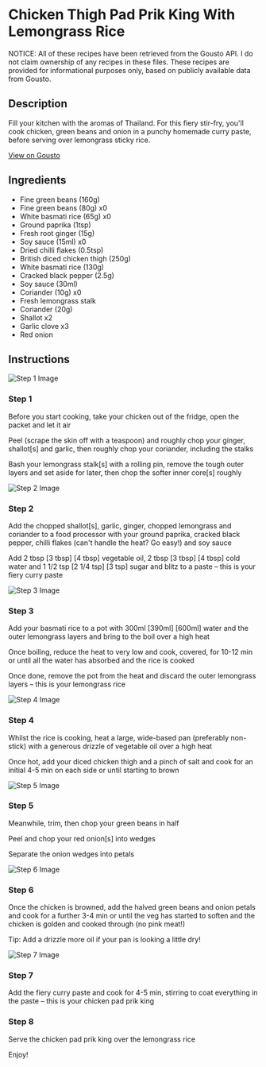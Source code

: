# Chicken Thigh Pad Prik King With Lemongrass Rice

NOTICE: All of these recipes have been retrieved from the Gousto API. I do not claim ownership of any recipes in these files. These recipes are provided for informational purposes only, based on publicly available data from Gousto.

## Description

Fill your kitchen with the aromas of Thailand. For this fiery stir-fry, you'll cook chicken, green beans and onion in a punchy homemade curry paste, before serving over lemongrass sticky rice. 

[View on Gousto](https://www.gousto.co.uk/recipes/cookbook/chicken-pad-prik-king-with-lemongrass-rice)

## Ingredients

- Fine green beans (160g)
- Fine green beans (80g) x0
- White basmati rice (65g) x0
- Ground paprika (1tsp)
- Fresh root ginger (15g)
- Soy sauce (15ml) x0
- Dried chilli flakes (0.5tsp)
- British diced chicken thigh (250g)
- White basmati rice (130g)
- Cracked black pepper (2.5g)
- Soy sauce (30ml)
- Coriander (10g) x0
- Fresh lemongrass stalk
- Coriander (20g)
- Shallot x2
- Garlic clove x3
- Red onion

## Instructions

![Step 1 Image](https://production-media.gousto.co.uk/cms/recipe-step-image/Step-1-copy-3-1679395064021-x200.jpg)

### Step 1

Before you start cooking, take your chicken out of the fridge, open the packet and let it air

Peel (scrape the skin off with a teaspoon) and roughly chop your ginger, shallot[s] and garlic, then roughly chop your coriander, including the stalks

Bash your lemongrass stalk[s] with a rolling pin, remove the tough outer layers and set aside for later, then chop the softer inner core[s]<span class="text-danger"> </span>roughly

![Step 2 Image](https://production-media.gousto.co.uk/cms/recipe-step-image/Step-2-copy-3-1679395110772-x200.jpg)

### Step 2

Add the chopped shallot[s], garlic, ginger, chopped lemongrass and coriander to a food processor with your ground paprika, cracked black pepper, chilli flakes (can't handle the heat? Go easy!) and soy sauce

Add 2 tbsp<span class="text-purple"> [3 tbsp]</span> <span class="text-danger">[4 tbsp]</span> vegetable oil, 2 tbsp<span class="text-danger"> <span class="text-purple">[3 tbsp]</span> [4 tbsp]</span> cold water and 1 1/2 tsp <span class="text-purple">[2 1/4 tsp]</span> <span class="text-danger">[3 tsp] </span>sugar and blitz to a paste – this is your fiery curry paste

![Step 3 Image](https://production-media.gousto.co.uk/cms/recipe-step-image/Step-3-1727703428144-x200.jpg)

### Step 3

Add your basmati rice to a pot with 300ml <span class="text-purple">[390ml]</span> <span class="text-danger">[600ml]</span> water and the outer lemongrass layers<span class="text-danger"> </span>and bring to the boil over a high heat

Once boiling, reduce the heat to very low and cook, covered, for 10-12 min or until all the water has absorbed and the rice is cooked

Once done, remove the pot from the heat and discard the outer lemongrass layers – this is your lemongrass rice

![Step 4 Image](https://production-media.gousto.co.uk/cms/recipe-step-image/Step-4-copy-3-1679395127338-x200.jpg)

### Step 4

Whilst the rice is cooking, heat a large, wide-based pan (preferably non-stick) with a generous drizzle of vegetable oil over a high heat

Once hot, add your diced chicken thigh and a pinch of salt and cook for an initial 4-5 min on each side or until starting to brown

![Step 5 Image](https://production-media.gousto.co.uk/cms/recipe-step-image/Step-5-copy-3-1679395143450-x200.jpg)

### Step 5

Meanwhile, trim, then chop your green beans in half

Peel and chop your red onion[s] into wedges

Separate the onion wedges into petals

![Step 6 Image](https://production-media.gousto.co.uk/cms/recipe-step-image/Step-6-copy-3-1679395160503-x200.jpg)

### Step 6

Once the chicken is browned, add the halved green beans and onion petals and cook for a further 3-4 min or until the veg has started to soften and the chicken is golden and cooked through (no pink meat!)

Tip: Add a drizzle more oil if your pan is looking a little dry!

![Step 7 Image](https://production-media.gousto.co.uk/cms/recipe-step-image/Step-7-copy-3-1679395167375-x200.jpg)

### Step 7

Add the fiery curry paste and cook for 4-5 min, stirring to coat everything in the paste – this is your chicken pad prik king

### Step 8

Serve the chicken pad prik king over the lemongrass rice

Enjoy!

